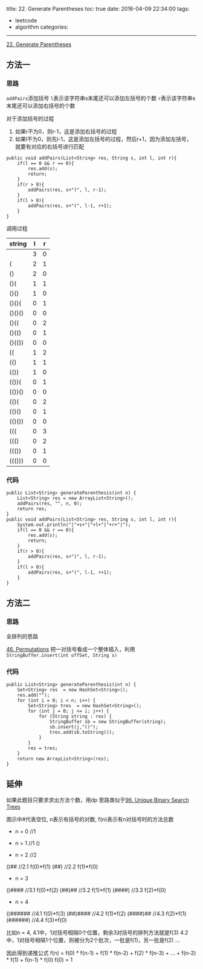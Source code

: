 title: 22. Generate Parentheses
toc: true
date: 2016-04-09 22:34:00
tags:
- leetcode
- algorithm
categories:
---
[22. Generate Parentheses](https://leetcode.com/problems/generate-parentheses/)


## 方法一

### 思路
`addPairs`添加括号
`l`表示该字符串s末尾还可以添加左括号的个数
`r`表示该字符串s末尾还可以添加右括号的个数

对于添加括号的过程

1. 如果r不为0，则r-1，这是添加右括号的过程
2. 如果l不为0，则先l-1，这是添加左括号的过程，然后r+1，因为添加左括号，就要有对应的右括号进行匹配
```
public void addPairs(List<String> res, String s, int l, int r){
	if(l == 0 && r == 0){
		res.add(s);
		return;
	}
	if(r > 0){
		addPairs(res, s+")", l, r-1);
	}
	if(l > 0){
		addPairs(res, s+"(", l-1, r+1);
	}
}
```

调用过程

|string|l|r|
|--|--|--|
||3|0|
|(|2|1|
|()|2|0|
|()(|1|1|
|()()|1|0|
|()()(|0|1|
|()()()|0|0|
|()((|0|2|
|()(()|0|1|
|()(())|0|0|
|((|1|2|
|(()|1|1|
|(())|1|0|
|(())(|0|1|
|(())()|0|0|
|(()(|0|2|
|(()()|0|1|
|(()())|0|0|
|(((|0|3|
|((()|0|2|
|((())|0|1|
|((()))|0|0|

### 代码
```
public List<String> generateParenthesis(int n) {
	List<String> res = new ArrayList<String>();
	addPairs(res, "", n, 0);
	return res;
}
public void addPairs(List<String> res, String s, int l, int r){
	System.out.println("|"+s+"|"+l+"|"+r+"|");
	if(l == 0 && r == 0){
		res.add(s);
		return;
	}
	if(r > 0){
		addPairs(res, s+")", l, r-1);
	}
	if(l > 0){
		addPairs(res, s+"(", l-1, r+1);
	}
}
```

## 方法二

### 思路
全排列的思路

[46. Permutations](http://duyao.github.io/2016/02/18/46-Permutations/)
把一对括号看成一个整体插入，利用`StringBuffer.insert(int offSet, String s)`

### 代码
```
public List<String> generateParenthesis(int n) {
	Set<String> res  = new HashSet<String>();
	res.add("");
	for (int i = 0; i < n; i++) {
		Set<String> tres  = new HashSet<String>();
		for (int j = 0; j <= i; j++) {
			for (String string : res) {
				StringBuffer sb = new StringBuffer(string);
				sb.insert(j,"()");
				tres.add(sb.toString());
			}
		}
		res = tres;
	}
	return new ArrayList<String>(res);
}
```

## 延伸
如果此题目只要求求出方法个数，用dp
思路类似于[96. Unique Binary Search Trees](https://leetcode.com/discuss/24282/dp-solution-in-6-lines-with-explanation-f-i-n-g-i-1-g-n-i)

图示中#代表空位, n表示有括号的对数, f(n)表示有n对括号时的方法总数

- n = 0 //1

- n = 1 //1
() 

- n = 2 //2

()## //2.1 f(0)*f(1)
(##) //2.2 f(1)*f(0)

- n = 3

()#### //3.1 f(0)*f(2)
(##)## //3.2 f(1)*f(1)
(####) //3.3 f(2)*f(0)

- n = 4

()###### //4.1 f(0)*f(3)
(##)#### //4.2 f(1)*f(2)
(####)## //4.3 f(2)*f(1)
(######) //4.4 f(3)*f(0)

比如n = 4,
4.1中，1对括号相隔0个位置，剩余3对括号的排列方法就是f(3)
4.2中，1对括号相隔1个位置，则被分为2个批次，一批是f(1)，另一批是f(2)
...

因此得到递推公式
f(n) = f(0) \* f(n-1) + f(1) \* f(n-2) + f(2) \* f(n-3) + ... + f(n-2) \* f(1) + f(n-1) \* f(0) 
f(0) = 1


